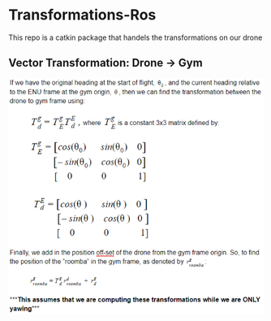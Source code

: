 # Transformations-Ros
This repo is a catkin package that handels the transformations on our drone

## Vector Transformation: Drone -> Gym
![](dronetogymtransform.png)
